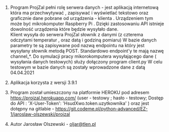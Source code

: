 1. Program ProjZal pełni rolę serwera danych - jest aplikacją internetową która ma przechwytywać , zapisywać i wyświetlać tekstowo oraz graficznie 
   dane pobrane od urządzenia - klienta . Urządzeniem tym może być mikrokomputer Raspberry Pi .
   Dzięki zastosowaniu API istnieje  dowolność urządzenia które będzie wysyłało dane.  
   Klient wysyła do serwera ProjZal słownik z danymi  (z czterema odczytami temperatur , oraz datą i godziną pomiaru)
   W bazie danych parametry te są zapisywane pod nazwą endpointu na który jest wysyłany słownik metodą POST.
   Standardowo endpoint'y te mają nazwę channel_*.
   Do symulacji pracy mikorokomputera wysyłającego dane ( wysyłania danych testowych) służy dołączony program client.py
   W celu testowym  w bazie danych są zostały wprowadzone dane z datą 04.04.2021
   
2. Aplikacja korzysta z wersji 3.9.1 
3. Program został umieszczony na platformie HEROKU pod adresem  https://projzal.herokuapp.com/
   (user - testowy ; hasło - testowy; Dostęp do API : 'X-User-Token': 'HsudXwo.token.uzytkownika' )
   oraz jest dotępny na gitlabie - https://git.codeme.pl/python-advanced/EZ-1/jaroslaw-olszewski/projzal
4. Autor Jarosław Olszewski - oljar@tlen.pl   
